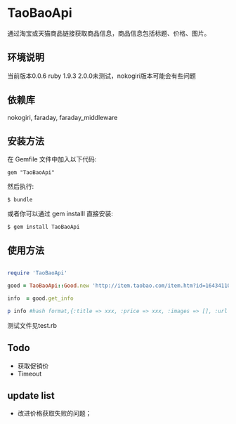 # TaoBaoApi

通过淘宝或天猫商品链接获取商品信息，商品信息包括标题、价格、图片。

## 环境说明
当前版本0.0.6 ruby 1.9.3  2.0.0未测试，nokogiri版本可能会有些问题

## 依赖库
nokogiri, faraday, faraday_middleware

## 安装方法

在 Gemfile 文件中加入以下代码:

    gem "TaoBaoApi"

然后执行:

    $ bundle

或者你可以通过 gem installl 直接安装:

    $ gem install TaoBaoApi

## 使用方法

```ruby

require 'TaoBaoApi'

good = TaoBaoApi::Good.new 'http://item.taobao.com/item.htm?id=16434110195'

info  = good.get_info

p info #hash format,{:title => xxx, :price => xxx, :images => [], :url => url}

```
测试文件见test.rb

## Todo
* 获取促销价
* Timeout

## update list
* 改进价格获取失败的问题；